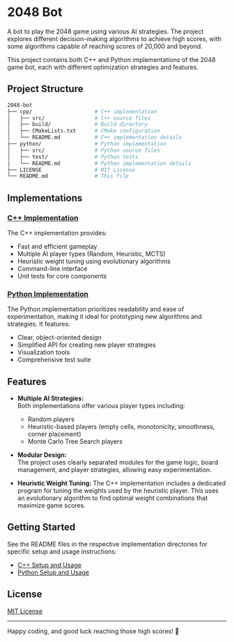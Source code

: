 # 2048 Bot

A bot to play the 2048 game using various AI strategies. The project explores different decision-making algorithms to achieve high scores, with some algorithms capable of reaching scores of 20,000 and beyond.

This project contains both C++ and Python implementations of the 2048 game bot, each with different optimization strategies and features.

## Project Structure

```bash
2048-bot
├── cpp/                    # C++ implementation
│   ├── src/                # C++ source files
│   ├── build/              # Build directory
│   ├── CMakeLists.txt      # CMake configuration
│   └── README.md           # C++ implementation details
├── python/                 # Python implementation
│   ├── src/                # Python source files
│   ├── test/               # Python tests
│   └── README.md           # Python implementation details
├── LICENSE                 # MIT License
└── README.md               # This file
```

## Implementations

### [C++ Implementation](cpp/README.md)

The C++ implementation provides:
- Fast and efficient gameplay
- Multiple AI player types (Random, Heuristic, MCTS)
- Heuristic weight tuning using evolutionary algorithms
- Command-line interface
- Unit tests for core components

### [Python Implementation](python/README.md)

The Python implementation prioritizes readability and ease of experimentation, making it ideal for prototyping new algorithms and strategies. It features:

- Clear, object-oriented design
- Simplified API for creating new player strategies
- Visualization tools
- Comprehensive test suite

## Features

- **Multiple AI Strategies:**  
  Both implementations offer various player types including:
  - Random players
  - Heuristic-based players (empty cells, monotonicity, smoothness, corner placement)
  - Monte Carlo Tree Search players

- **Modular Design:**  
  The project uses clearly separated modules for the game logic, board management, and player strategies, allowing easy experimentation.

- **Heuristic Weight Tuning:**
  The C++ implementation includes a dedicated program for tuning the weights used by the heuristic player. This uses an evolutionary algorithm to find optimal weight combinations that maximize game scores.

## Getting Started

See the README files in the respective implementation directories for specific setup and usage instructions:

- [C++ Setup and Usage](cpp/README.md)
- [Python Setup and Usage](python/README.md)

## License

[MIT License](LICENSE)

---

Happy coding, and good luck reaching those high scores! 🚀
